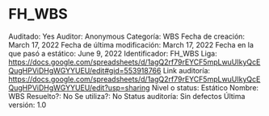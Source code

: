 # FH_WBS

Auditado: Yes
Auditor: Anonymous
Categoría: WBS
Fecha de creación: March 17, 2022
Fecha de última modificación: March 17, 2022
Fecha en la que pasó a estático: June 9, 2022
Identificador: FH_WBS
Liga: https://docs.google.com/spreadsheets/d/1agQ2rf79rEYCF5mpLwuUIkyQcEQugHPViDHgWGYYUEU/edit#gid=553918766
Link auditoría: https://docs.google.com/spreadsheets/d/1agQ2rf79rEYCF5mpLwuUIkyQcEQugHPViDHgWGYYUEU/edit?usp=sharing
Nivel o status: Estático
Nombre: WBS
Resuelto?: No
Se utiliza?: No
Status auditoría: Sin defectos
Última versión: 1.0
